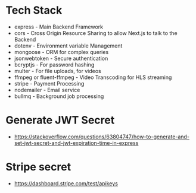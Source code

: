# Tech Stack

- express - Main Backend Framework
- cors - Cross Origin Resource Sharing to allow Next.js to talk to the Backend
- dotenv - Environment variable Management
- mongoose - ORM for complex queries
- jsonwebtoken - Secure authentication
- bcryptjs - For password hashing
- multer - For file uploads, for videos
- ffmpeg or fluent-ffmpeg - Video Transcoding for HLS streaming
- stripe - Payment Processing
- nodemailer - Email service
- bullmq - Background job processing

# Generate JWT Secret

- https://stackoverflow.com/questions/63804747/how-to-generate-and-set-jwt-secret-and-jwt-expiration-time-in-express

# Stripe secret

- https://dashboard.stripe.com/test/apikeys
